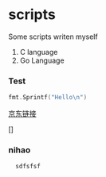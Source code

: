 scripts
=======

Some scripts writen myself

1. C language
2. Go Language


### Test



``` Go
fmt.Sprintf("Hello\n")
```


[京东链接](jd.com)

[]

###   nihao
      sdfsfsf
      
